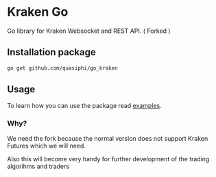 # Kraken Go
Go library for Kraken Websocket and REST API. ( Forked )


## Installation package

```bash
go get github.com/quasiphi/go_kraken
```

## Usage

To learn how you can use the package read [examples](examples/).


### Why?

We need the fork because the normal version does not support Kraken Futures which we will need.

Also this will become very handy for further development of the trading algorihms and traders

